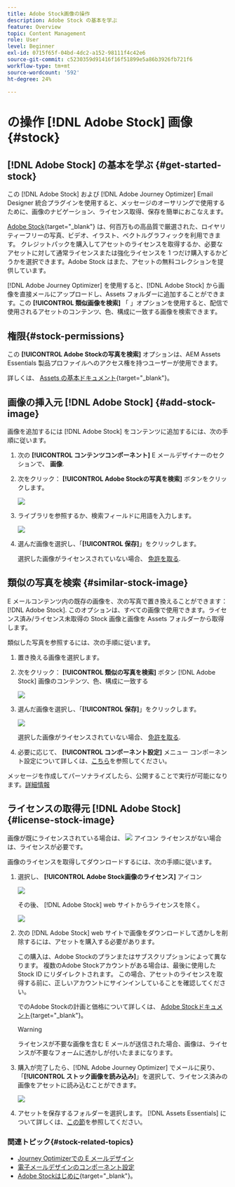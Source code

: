 ```yaml
---
title: Adobe Stock画像の操作
description: Adobe Stock の基本を学ぶ
feature: Overview
topic: Content Management
role: User
level: Beginner
exl-id: 0715f65f-04bd-4dc2-a152-98111f4c42e6
source-git-commit: c5230359d91416f16f51899e5a86b3926fb721f6
workflow-type: tm+mt
source-wordcount: '592'
ht-degree: 24%

---
```


# の操作 [!DNL Adobe Stock] 画像 {#stock}

## [!DNL Adobe Stock] の基本を学ぶ {#get-started-stock}

この [!DNL Adobe Stock] および [!DNL Adobe Journey Optimizer] Email Designer 統合プラグインを使用すると、メッセージのオーサリングで使用するために、画像のナビゲーション、ライセンス取得、保存を簡単におこなえます。

[Adobe Stock](https://helpx.adobe.com/jp/stock/get-started.html){target=&quot;_blank&quot;} は、何百万もの高品質で厳選された、ロイヤリティーフリーの写真、ビデオ、イラスト、ベクトルグラフィックを利用できます。 クレジットパックを購入してアセットのライセンスを取得するか、必要なアセットに対して通常ライセンスまたは強化ライセンスを 1 つだけ購入するかどうかを選択できます。Adobe Stock はまた、アセットの無料コレクションを提供しています。

[!DNL Adobe Journey Optimizer] を使用すると、[!DNL Adobe Stock] から画像を直接メールにアップロードし、Assets フォルダーに追加することができます。この **[!UICONTROL 類似画像を検索]** 「 」オプションを使用すると、配信で使用されるアセットのコンテンツ、色、構成に一致する画像を検索できます。

## 権限{#stock-permissions}

この **[!UICONTROL Adobe Stockの写真を検索]** オプションは、AEM Assets Essentials 製品プロファイルへのアクセス権を持つユーザーが使用できます。

詳しくは、 [Assets の基本ドキュメント](https://experienceleague.adobe.com/docs/experience-manager-assets-essentials/help/get-started-admins/deploy-administer.html#add-users-to-essentials){target=&quot;_blank&quot;}。

## 画像の挿入元 [!DNL Adobe Stock] {#add-stock-image}

画像を追加するには [!DNL Adobe Stock] をコンテンツに追加するには、次の手順に従います。

1. 次の **[!UICONTROL コンテンツコンポーネント]** E メールデザイナーのセクションで、 **画像**.

1. 次をクリック： **[!UICONTROL Adobe Stockの写真を検索]** ボタンをクリックします。

   ![](assets/stock-find-photos.png)

1. ライブラリを参照するか、検索フィールドに用語を入力します。

   ![](assets/stock-select-from-lib.png)

1. 選んだ画像を選択し、「**[!UICONTROL 保存]**」をクリックします。

   選択した画像がライセンスされていない場合、 [免許を取る](#license-stock-image).


## 類似の写真を検索 {#similar-stock-image}

E メールコンテンツ内の既存の画像を、次の写真で置き換えることができます： [!DNL Adobe Stock]. このオプションは、すべての画像で使用できます。ライセンス済み/ライセンス未取得の Stock 画像と画像を Assets フォルダーから取得します。

類似した写真を参照するには、次の手順に従います。

1. 置き換える画像を選択します。
1. 次をクリック： **[!UICONTROL 類似の写真を検索]** ボタン [!DNL Adobe Stock] 画像のコンテンツ、色、構成に一致する

   ![](assets/stock-similar.png)

1. 選んだ画像を選択し、「**[!UICONTROL 保存]**」をクリックします。

   ![](assets/stock-similar-results.png)

   選択した画像がライセンスされていない場合、 [免許を取る](#license-stock-image).

1. 必要に応じて、 **[!UICONTROL コンポーネント設定]** メニュー コンポーネント設定について詳しくは、[こちら](content-components.md)を参照してください。

メッセージを作成してパーソナライズしたら、公開することで実行が可能になります。[詳細情報](../messages/publish-manage-message.md)


## ライセンスの取得元 [!DNL Adobe Stock] {#license-stock-image}

画像が既にライセンスされている場合は、 ![](assets/stock_10.png) アイコン ライセンスがない場合は、ライセンスが必要です。

画像のライセンスを取得してダウンロードするには、次の手順に従います。

1. 選択し、 **[!UICONTROL Adobe Stock画像のライセンス]** アイコン

   ![](assets/stock-license-icon.png)

   その後、 [!DNL Adobe Stock] web サイトからライセンスを除く。

   ![](assets/stock-license-photo.png)

1. 次の [!DNL Adobe Stock] web サイトで画像をダウンロードして透かしを削除するには、アセットを購入する必要があります。

   この購入は、Adobe Stockのプランまたはサブスクリプションによって異なります。 複数のAdobe Stockアカウントがある場合は、最後に使用した Stock ID にリダイレクトされます。 この場合、アセットのライセンスを取得する前に、正しいアカウントにサインインしていることを確認してください。

   でのAdobe Stockの計画と価格について詳しくは、 [Adobe Stockドキュメント](https://stock.adobe.com/jp/plans){target=&quot;_blank&quot;}。

   >[!WARNING]
   > ライセンスが不要な画像を含む E メールが送信された場合、画像は、ライセンスが不要なフォームに透かしが付いたままになります。

1. 購入が完了したら、[!DNL Adobe Journey Optimizer] でメールに戻り、「**[!UICONTROL ストック画像を読み込み]**」を選択して、ライセンス済みの画像をアセットに読み込むことができます。

   ![](assets/stock_6.png)

1. アセットを保存するフォルダーを選択します。 [!DNL Assets Essentials] について詳しくは、[この節](assets-essentials.md#get-started-assets-essentials)を参照してください。

### 関連トピック{#stock-related-topics}

* [Journey Optimizerでの E メールデザイン](design-emails.md)
* [電子メールデザインのコンポーネント設定](content-components.md)
* [Adobe Stockはじめに](https://helpx.adobe.com/stock/get-started.html){target=&quot;_blank&quot;}。

